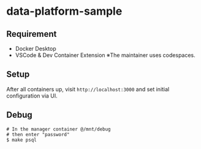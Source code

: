 # data-platform-sample

## Requirement
- Docker Desktop
- VSCode & Dev Container Extension
※The maintainer uses codespaces.

## Setup
After all containers up, visit `http://localhost:3000` and set initial configuration via UI.

## Debug
```
# In the manager container @/mnt/debug
# then enter "password"
$ make psql
```